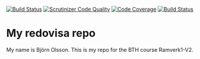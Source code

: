 [![Build Status](https://travis-ci.org/bjorn-87/ramverk1.svg?branch=master)](https://travis-ci.org/bjorn-87/ramverk1) [![Scrutinizer Code Quality](https://scrutinizer-ci.com/g/bjorn-87/ramverk1/badges/quality-score.png?b=master)](https://scrutinizer-ci.com/g/bjorn-87/ramverk1/?branch=master) [![Code Coverage](https://scrutinizer-ci.com/g/bjorn-87/ramverk1/badges/coverage.png?b=master)](https://scrutinizer-ci.com/g/bjorn-87/ramverk1/?branch=master) [![Build Status](https://scrutinizer-ci.com/g/bjorn-87/ramverk1/badges/build.png?b=master)](https://scrutinizer-ci.com/g/bjorn-87/ramverk1/build-status/master)

My redovisa repo
==============

My name is Björn Olsson.
This is my repo for the BTH course Ramverk1-V2.
